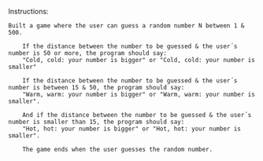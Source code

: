 Instructions:

    Built a game where the user can guess a random number N between 1 & 500.

        If the distance between the number to be guessed & the user´s number is 50 or more, the program should say:
        "Cold, cold: your number is bigger" or "Cold, cold: your number is smaller"

        If the distance between the number to be guessed & the user´s number is between 15 & 50, the program should say:
        "Warm, warm: your number is bigger" or "Warm, warm: your number is smaller".

        And if the distance between the number to be guessed & the user´s number is smaller than 15, the program should say:
        "Hot, hot: your number is bigger" or "Hot, hot: your number is smaller".

        The game ends when the user guesses the random number.
